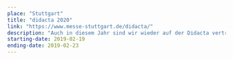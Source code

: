 ```yaml
---
place: "Stuttgart"
title: "didacta 2020"
link: "https://www.messe-stuttgart.de/didacta/"
description: "Auch in diesem Jahr sind wir wieder auf der Didacta vertreten. Kommt vorbei und besucht uns am Stand D12 in Halle 8."
starting-date: 2019-02-19
ending-date: 2019-02-23
---
```

